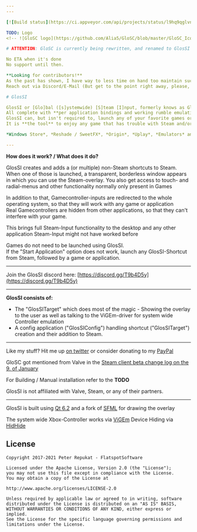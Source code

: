 ```yaml
---
---

[![Build status](https://ci.appveyor.com/api/projects/status/l9hq9qglvn6q5wdg/branch/main?svg=true)](https://ci.appveyor.com/project/Alia5/glossi/branch/main) [![License](https://img.shields.io/badge/License-Apache%202.0-blue.svg)](https://opensource.org/licenses/Apache-2.0) [![Github All Releases](https://img.shields.io/github/downloads/Alia5/GloSC/total.svg)]() [![Discord](https://img.shields.io/discord/368823110817808384.svg)](https://discord.gg/T9b4D5y)

TODO: Logo
<!-- ![GloSC logo](https://github.com/Alia5/GloSC/blob/master/GloSC_Icon_small.png?raw=true "GloSC logo") -->

# ATTENTION: GloSC is currently being rewritten, and renamed to GlosSI ([Glo]bal ([s]ystemwide) [S]team [I]nput)

No ETA when it's done  
No support until then.  

**Looking for contributors!**  
As the past has shown, I have way to less time on hand too maintain such a project.  
Reach out via Discord/E-Mail (But get to the point right away, please, I get way too much spam)

# GlosSI

GlosSI or [Glo]bal ([s]ystemwide) [S]team [I]nput, formerly knows as GloSC (Global Steam Controller), is a tool that allows one to use Steam-Input controller rebinding at a system-level alongside a system wide (borderless window) Steam overlay  
All complete with **per application bindings and working rumble emulation.**  
GlosSI can, but isn't required to, launch any of your favorite games or applications and directly add them to Steam, be it Win32 or Windows Store (UWP)!  
It is **the tool** to enjoy any game that has trouble with Steam and/or *add extra functionality* to your Steam-Input needs  

*Windows Store*, *Reshade / SweetFX*, *Origin*, *Uplay*, *Emulators* and *more* with **no hassle**

---
```


**How does it work? / What does it do?**

GlosSI creates and adds a (or multiple) non-Steam shortcuts to Steam. When one of those is launched, a transparent, borderless window appears in which you can use the Steam-overlay. You also get access to touch- and radial-menus and other functionality normally only present in Games

In addition to that, Gamecontroller-inputs are redirected to the whole operating system, so that they will work with any game or application  
Real Gamecontrollers are hidden from other applications, so that they can't interfere with your game.

This brings full Steam-Input functionality to the desktop and any other application Steam-Input might not have worked before

Games do not need to be launched using GlosSI.  
If the "Start Application" option does not work, launch any GlosSI-Shortcut from Steam, followed by a game or application.

---

Join the GlosSI discord here: [https://discord.gg/T9b4D5y](https://discord.gg/T9b4D5y)

---

**GlosSI consists of:**

- The "GlosSITarget" which does most of the magic - Showing the overlay to the user as well as talking to the ViGEm-driver for system wide Controller emulation
- A config application ("GlosSIConfig") handling shortcut ("GlosSITarget") creation and their addition to Steam.

---

Like my stuff? Hit me up [on twitter](https://twitter.com/Flatspotpics) or consider donating to my [PayPal](https://www.paypal.me/Flatspotpics)

GloSC got mentioned from Valve in the [Steam client beta change log on the 9. of January](https://twitter.com/flatspotpics/status/818697837055770624)

For Building / Manual installation refer to the **TODO**

GlosSI is not affiliated with Valve, Steam, or any of their partners.

---

GlosSI is built using [Qt 6.2](https://www.qt.io/) and a fork of [SFML](http://www.sfml-dev.org/) for drawing the overlay

The system wide Xbox-Controller works via [ViGEm](https://vigem.org/projects/ViGEm/)
Device Hiding via [HidHide](https://vigem.org/projects/HidHide/)

## License

```license
Copyright 2017-2021 Peter Repukat - FlatspotSoftware

Licensed under the Apache License, Version 2.0 (the "License");
you may not use this file except in compliance with the License.
You may obtain a copy of the License at

http://www.apache.org/licenses/LICENSE-2.0

Unless required by applicable law or agreed to in writing, software
distributed under the License is distributed on an "AS IS" BASIS,
WITHOUT WARRANTIES OR CONDITIONS OF ANY KIND, either express or implied.
See the License for the specific language governing permissions and
limitations under the License.
```

